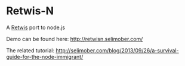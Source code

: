 Retwis-N
========

A [Retwis](http://redis.io/topics/twitter-clone) port to node.js

Demo can be found here: http://retwisn.selimober.com/

The related tutorial: http://selimober.com/blog/2013/09/26/a-survival-guide-for-the-node-immigrant/
